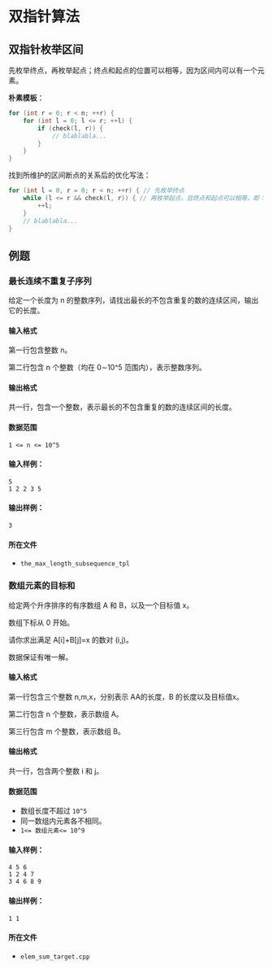 # 双指针算法

## 双指针枚举区间

先枚举终点，再枚举起点；终点和起点的位置可以相等，因为区间内可以有一个元素。

**朴素模板**：

```cpp
for (int r = 0; r < n; ++r) {
    for (int l = 0; l <= r; ++l) {
        if (check(l, r)) {
            // blablabla...
        }
    }
}
```

找到所维护的区间断点的关系后的优化写法：

```cpp
for (int l = 0, r = 0; r < n; ++r) { // 先枚举终点
    while (l <= r && check(l, r)) { // 再枚举起点，且终点和起点可以相等，即：可以只有一个元素
        ++l;
    }
    // blablabla...
}
```



## 例题

### 最长连续不重复子序列

给定一个长度为 n 的整数序列，请找出最长的不包含重复的数的连续区间，输出它的长度。

#### 输入格式

第一行包含整数 n。

第二行包含 n 个整数（均在 0∼10^5 范围内），表示整数序列。

#### 输出格式

共一行，包含一个整数，表示最长的不包含重复的数的连续区间的长度。

#### 数据范围

`1 <= n <= 10^5`

#### 输入样例：

```
5
1 2 2 3 5
```

#### 输出样例：

```
3
```

#### 所在文件

* `the_max_length_subsequence_tpl`

### 数组元素的目标和

给定两个升序排序的有序数组 A 和 B，以及一个目标值 x。

数组下标从 0 开始。

请你求出满足 A[i]+B[j]=x 的数对 (i,j)。

数据保证有唯一解。

#### 输入格式

第一行包含三个整数 n,m,x，分别表示 AA的长度，B 的长度以及目标值x。

第二行包含 n 个整数，表示数组 A。

第三行包含 m 个整数，表示数组 B。

#### 输出格式

共一行，包含两个整数 i 和 j。

#### 数据范围

* 数组长度不超过 `10^5`
* 同一数组内元素各不相同。
* `1<= 数组元素<= 10^9`

#### 输入样例：

```
4 5 6
1 2 4 7
3 4 6 8 9
```

#### 输出样例：

```
1 1
```

#### 所在文件

* `elem_sum_target.cpp`

